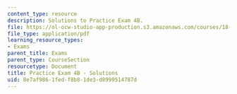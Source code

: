 ```yaml
---
content_type: resource
description: Solutions to Practice Exam 4B.
file: https://ol-ocw-studio-app-production.s3.amazonaws.com/courses/18-02-multivariable-calculus-fall-2007/8e7af9861fedf8b81de3d8999514787d_prac4bsol.pdf
file_type: application/pdf
learning_resource_types:
- Exams
parent_title: Exams
parent_type: CourseSection
resourcetype: Document
title: Practice Exam 4B - Solutions
uid: 8e7af986-1fed-f8b8-1de3-d8999514787d
---
```

